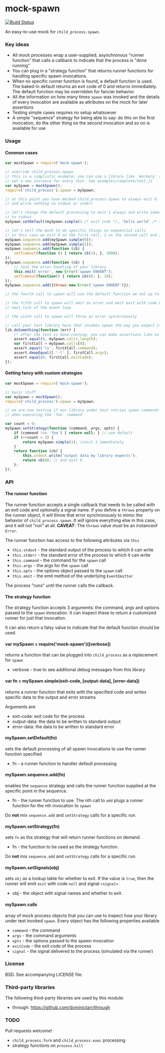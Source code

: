 mock-spawn
==========

[![Build Status](https://secure.travis-ci.org/gotwarlost/mock-spawn.png)](http://travis-ci.org/gotwarlost/mock-spawn)

An easy-to-use mock for `child_process.spawn`.

### Key ideas

* All mock processes wrap a user-supplied, asynchronous "runner function"
that calls a callback to indicate that the process is "done running"
* You can plug in a "strategy function" that returns runner functions for
handling specific spawn invocations.
* When no specific runner function is found, a default function is used.
The baked-in default returns an exit code of 0 and returns immediately. The
default function may be overridden for fancier behavior.
* All the information on how many times `spawn` was invoked and the details
of every invocation are available as attributes on the mock for later assertions
* Testing simple cases requires no setup whatsoever
* A simple "sequence" strategy for being able to say: do this on the first
invocation, do the other thing on the second invocation and so on is available
for use

### Usage

#### Common cases

```javascript
var mockSpawn = require('mock-spawn');

// override child_process.spawn
// this is a simplistic example; you can use a library like `mockery` to
// set a new instance for every test. See examples/complete/test.js
var mySpawn = mockSpawn();
require('child_process').spawn = mySpawn;

// at this point you have mocked child_process.spawn to always exit 0
// and write nothing to stdout or stderr

// let's change the default processing to exit 1 always and write something
// to stdout
mySpawn.setDefault(mySpawn.simple(1 /* exit code */, 'hello world' /* stdout */));

// let's tell the mock to do specific things on sequential calls
// in this case we exit 0 on the first call, 1 on the second call and so on
mySpawn.sequence.add(mySpawn.simple(0));
mySpawn.sequence.add(mySpawn.simple(1));
mySpawn.sequence.add(function (cb) {
    setTimeout(function () { return cb(2); }, 2000);
});
mySpawn.sequence.add(function (cb) {
    // test the error handling of your library
    this.emit('error', new Error('spawn ENOENT');
    setTimeout(function() { return cb(8); }, 10);
});
mySpawn.sequence.add({throws:new Error('spawn ENOENT')});

// the fourth call to spawn will use the default function we set up to exit 1

// the fifth call to spawn will emit an error and emit exit with code 8 on the
// next tick of the event loop

// the sixth call to spawn will throw an error synchronously

// call your test library here that invokes spawn the way you expect it to
lib.doSomething(function (err) {
    /* after the test is done running, you can make assertions like so */
    assert.equal(6, mySpawn.calls.length);
    var firstCall = mySpawn.calls[0];
    assert.equal('ls', firstCall.command);
    assert.deepEqual([ '-l' ], firstCall.args);
    assert.equal(0, firstCall.exitCode);
});

```

#### Getting fancy with custom strategies


```javascript
var mockSpawn = require('mock-spawn');

// basic stuff
var mySpawn = mockSpawn();
require('child_process').spawn = mySpawn;

// we are now testing if our library under test retries spawn commands on error
// when executing the `foo` command

var count = 0;
mySpawn.setStrategy(function (command, args, opts) {
    if (command !== 'foo') { return null; } // use default
    if (++count < 3) {
        return mySpawn.simple(1); //exit 1 immediately
    }
    return function (cb) {
        this.stdout.write('output data my library expects');
        return cb(0); // and exit 0
    };
});

```

### API

#### The runner function

The runner function accepts a single callback that needs to be called with an
exit code and optionally a signal name. If you define a `throws` property on
the runner object, it will throw that error synchronously to mimic the
behavior of `child_process.spawn`. It will ignore everything else in this case,
and it will not "run" at all. 
**CAVEAT**: The `throws` value *must* be an instanceof `Error`.

The runner function has access to the following attributes via `this`
* `this.stdout` - the standard output of the process to which it can write
* `this.stderr` - the standard error of the process to which it can write
* `this.command` - the command for the `spawn` call
* `this.args` - the args for the `spawn` call
* `this.opts` - the options object passed to the `spawn` call
* `this.emit` - the emit method of the underlying `EventEmitter`

The process "runs" until the runner calls the callback.

#### The strategy function

The strategy function accepts 3 arguments: the command, args and options passed
to the `spawn` invocation. It can inspect these to return a customized runner
for just that invocation.

It can also return a falsy value to indicate that the default function should
be used.

####  var mySpawn = require('mock-spawn')([verbose])

returns a function that can be plugged into `child_process` as a replacement
for `spawn`

* verbose - true to see additional debug messages from this library

#### var fn = mySpawn.simple(exit-code, [output-data], [error-data])

returns a runner function that exits with the specified code and writes
specific data to the output and error streams

Arguments are:
* exit-code: exit code for the process
* output-data: the data to be written to standard output
* error-data: the data to be written to standard error

#### mySpawn.setDefault(fn)

sets the default processing of all spawn invocations to use the runner function
specified

* fn - a runner function to handler default processing

#### mySpawn.sequence.add(fn)

enables the `sequence` strategy and calls the runner function supplied at the
specific point in the sequence.

* fn - the runner function to use. The nth call to `add` plugs a runner function
for the nth invocation to `spawn`

Do **not** mix `sequence.add` and `setStrategy` calls for a specific run.

#### mySpawn.setStrategy(fn)

sets `fn` as the strategy that will return runner functions on demand.

* fn - the function to be used as the strategy function.

Do **not** mix `sequence.add` and `setStrategy` calls for a specific run.

#### mySpawn.setSignals(obj)

sets `obj` as a lookup table for whether to exit. If the value is `true`,
then the runner will emit `exit` with code `null` and signal `<signal>`.

* obj - the object with signal names and whether to exit.

#### mySpawn.calls

array of mock process objects that you can use to inspect how your library
under test invoked `spawn`. Every object has the following properties available

* `command` - the command
* `args` - the command arguments
* `opts` - the options passed to the spawn invocation
* `exitCode` - the exit code of the process
* `signal` - the signal delivered to the process (simulated via the runner)

### License

BSD. See accompanying LICENSE file.

### Third-party libraries

The following third-party libraries are used by this module:

* through: https://github.com/dominictarr/through

### TODO

Pull requests welcome!

 * `child_process.fork` and `child_process.exec` processing
 * strategy functions on `process.kill`


